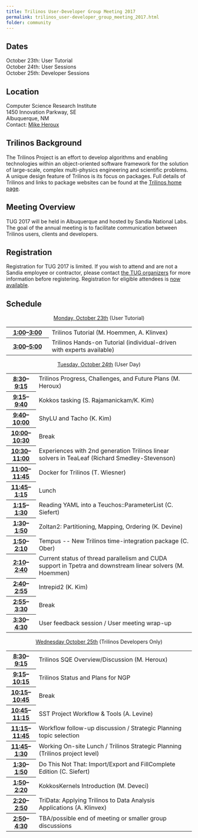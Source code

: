 ```yaml
---
title: Trilinos User-Developer Group Meeting 2017
permalink: trilinos_user-developer_group_meeting_2017.html
folder: community
---
```


## Dates

October 23th: User Tutorial  
October 24th: User Sessions  
October 25th: Developer Sessions

## Location

Computer Science Research Institute  
1450 Innovation Parkway, SE  
Albuquerque, NM  
Contact: [Mike Heroux](mailto:maherou@sandia.gov)

## Trilinos Background

The Trilinos Project is an effort to develop algorithms and enabling technologies within an object-oriented software framework 
for the solution of large-scale, complex multi-physics engineering and scientific problems. 
A unique design feature of Trilinos is its focus on packages. 
Full details of Trilinos and links to package websites can be found at the [Trilinos home page](http://trilinos.github.io/ "Trilinos Home Page").

## Meeting Overview

TUG 2017 will be held in Albuquerque and hosted by Sandia National Labs. 
The goal of the annual meeting is to facilitate communication between Trilinos users, clients and developers.

## Registration

Registration for TUG 2017 is limited. 
If you wish to attend and are not a Sandia employee or contractor, please contact [the TUG organizers](mailto:trilinos-help@software.sandia.gov) for more information before registering. 
Registration for eligible attendees is [now available](https://docs.google.com/forms/d/e/1FAIpQLSfPJDq7U4DgPAl8Xc4WbLy3JMefd4DaKSJIAOjCjOJ5VVcPGw/viewform).

## Schedule

<p style="text-align: center;"><span style="text-decoration: underline;">Monday, October 23th</span> (User Tutorial)</p>

<table summary="Timetable">
<tbody>
<tr>
<th id="time-1" axis="time"><abbr title="2011-11-01T08:30:00">1:00</abbr>–<abbr title="2011-11-01T09:30:00">3:00</abbr></th>
<td headers="time-1 location-1">
<div>Trilinos Tutorial (M. Hoemmen, A. Klinvex)</div>
</td>
</tr>
<tr>
<th id="time-1" axis="time" width="23%"><abbr title="2011-10-31T13:00:00">3:00</abbr>–<abbr title="2011-10-31T17:15:00">5:00</abbr></th>
<td headers="time-1 location-1">Trilinos Hands-on Tutorial (individual-driven with experts available)</td>
</tr>
</tbody>
</table>

<p style="text-align: center;"><span style="text-decoration: underline;">Tuesday, October 24th</span> (User Day)</p>

<table summary="Timetable">
<tbody>
<tr>
<th id="time-1" axis="time"><abbr title="2011-11-01T08:30:00">8:30</abbr>–<abbr title="2011-11-01T09:30:00">9:15</abbr></th>
<td headers="time-1 location-1">
<div>Trilinos Progress, Challenges, and Future Plans (M. Heroux)</div>
</td>
</tr>
<tr>
<th id="time-2" axis="time"><abbr title="2011-11-01T09:30:00">9:15</abbr>–<abbr title="2011-11-01T09:45:00">9:40</abbr></th>
<td headers="time-2 location-1">Kokkos tasking (S. Rajamanickam/K. Kim)</td>
</tr>
<tr>
<th id="time-2" axis="time"><abbr title="2011-11-01T09:30:00">9:40</abbr>–<abbr title="2011-11-01T09:45:00">10:00</abbr></th>
<td headers="time-2 location-1">ShyLU and Tacho (K. Kim)</td>
</tr>
<tr>
<th id="time-3" axis="time"><abbr title="2011-11-01T09:45:00">10:00</abbr>–<abbr title="2011-11-01T10:15:00">10:30</abbr></th>
<td headers="time-3 location-1">
<div>Break</div>
</td>
</tr>
<tr>
<th id="time-4" axis="time" width="16%"><abbr title="2011-11-01T10:15:00">10:30</abbr>–<abbr title="2011-11-01T11:45:00">11:00</abbr></th>
<td headers="time-4 location-1">Experiences with 2nd generation Trilinos linear solvers in TeaLeaf (Richard Smedley-Stevenson)</td>
</tr>
<tr>
<th id="time-7" axis="time"><abbr title="2011-11-01T14:00:00">11:00</abbr>–<abbr title="2011-11-01T14:45:00">11:45</abbr></th>
<td headers="time-7 location-1">Docker for Trilinos (T. Wiesner)</td>
</tr>
<tr>
<th id="time-5" axis="time"><abbr title="2011-11-01T11:45:00">11:45</abbr>–<abbr title="2011-11-01T13:15:00">1:15</abbr></th>
<td headers="time-5 location-1">Lunch</td>
</tr>
<tr>
<th id="time-6" axis="time"><abbr title="2011-11-01T13:15:00">1:15</abbr>–<abbr title="2011-11-01T14:00:00">1:30</abbr></th>
<td headers="time-6 location-1">Reading YAML into a Teuchos::ParameterList (C. Siefert)</td>
</tr>
<tr>
<th id="time-6" axis="time"><abbr title="2011-11-01T13:15:00">1:30</abbr>–<abbr title="2011-11-01T14:00:00">1:50</abbr></th>
<td headers="time-6 location-1">Zoltan2:  Partitioning, Mapping, Ordering (K. Devine)</td>
</tr>
<tr>
<th id="time-8" axis="time"><abbr title="2011-11-01T14:45:00">1:50</abbr>–<abbr title="2011-11-01T15:15:00">2:10</abbr></th>
<td headers="time-8 location-1">Tempus -- New Trilinos time-integration package (C. Ober)</td>
</tr>
<tr>
<th id="time-8" axis="time"><abbr title="2011-11-01T14:45:00">2:10</abbr>–<abbr title="2011-11-01T15:15:00">2:40</abbr></th>
<td headers="time-8 location-1">Current status of thread parallelism and CUDA support in Tpetra and downstream linear solvers (M. Hoemmen)</td>
</tr>
<tr>
<th id="time-8" axis="time"><abbr title="2011-11-01T14:45:00">2:40</abbr>–<abbr title="2011-11-01T15:15:00">2:55</abbr></th>
<td headers="time-8 location-1">Intrepid2 (K. Kim)</td>
</tr>
<tr>
<th id="time-8" axis="time"><abbr title="2011-11-01T14:45:00">2:55</abbr>–<abbr title="2011-11-01T15:15:00">3:30</abbr></th>
<td headers="time-8 location-1">Break</td>
</tr>
<tr>
<th id="time-9" axis="time"><abbr title="2011-11-01T15:15:00">3:30</abbr>–<abbr title="2011-11-01T15:30:00">4:30</abbr></th>
<td headers="time-9 location-1">User feedback session / User meeting wrap-up</td>
</tr>
</tbody>
</table>
<p style="text-align: center;"><span style="text-decoration: underline;">Wednesday October 25th</span> (Trilinos Developers Only)</p>
<table summary="Timetable">
<tbody>
<tr>
<th id="time-1" axis="time"><abbr title="2011-11-01T08:30:00">8:30</abbr>–<abbr title="2011-11-01T09:30:00">9:15</abbr></th> 
<td headers="time-1 location-1">Trilinos SQE Overview/Discussion (M. Heroux)</td>
</tr>
<tr>
<th id="time-2" axis="time"><abbr title="2011-11-01T09:30:00">9:15</abbr>–<abbr title="2011-11-01T09:45:00">10:15</abbr></th>
<td headers="time-2 location-1">Trilinos Status and Plans for NGP</td>
</tr>
<tr>
<th id="time-3" axis="time"><abbr title="2011-11-01T09:45:00">10:15</abbr>–<abbr title="2011-11-01T10:15:00">10:45</abbr></th>
<td headers="time-3 location-1">Break</td>
</tr>
<tr>
<th id="time-4" axis="time" width="16%"><abbr title="2011-11-01T10:15:00">10:45</abbr>–<abbr title="2011-11-01T11:45:00">11:15</abbr></th>
<td headers="time-4 location-1">SST Project Workflow &amp; Tools (A. Levine)</td>
</tr>
<tr>
<th id="time-7" axis="time"><abbr title="2011-11-01T14:00:00">11:15</abbr>–<abbr title="2011-11-01T14:45:00">11:45</abbr></th>
<td headers="time-7 location-1">Workflow follow-up discussion / Strategic Planning topic selection</td>
</tr>
<tr>
<th id="time-5" axis="time"><abbr title="2011-11-01T11:45:00">11:45</abbr>–<abbr title="2011-11-01T13:15:00">1:30</abbr></th>
<td headers="time-5 location-1">Working On-site Lunch / Trilinos Strategic Planning (Trilinos project level)</td>
</tr>
<tr>
<th id="time-6" axis="time"><abbr title="2011-11-01T13:15:00">1:30</abbr>–<abbr title="2011-11-01T14:00:00">1:50</abbr></th>
<td headers="time-6 location-1">Do This Not That: Import/Export and FillComplete Edition (C. Siefert)</td>
</tr>
<tr>
<th id="time-6" axis="time"><abbr title="2011-11-01T13:15:00">1:50</abbr>–<abbr title="2011-11-01T14:00:00">2:20</abbr></th>
<td headers="time-6 location-1">KokkosKernels Introduction (M. Deveci)</td>
</tr>
<tr>
<th id="time-6" axis="time"><abbr title="2011-11-01T13:15:00">2:20</abbr>–<abbr title="2011-11-01T14:00:00">2:50</abbr></th>
<td headers="time-6 location-1">TriData: Applying Trilinos to Data Analysis Applications (A. Klinvex)</td>
</tr>
<tr>
<th id="time-9" axis="time"><abbr title="2011-11-01T15:15:00">2:50</abbr>–<abbr title="2011-11-01T15:30:00">4:30</abbr></th>
<td headers="time-9 location-1">TBA/possible end of meeting or smaller group discussions</td>
</tr>
</tbody>
</table>

